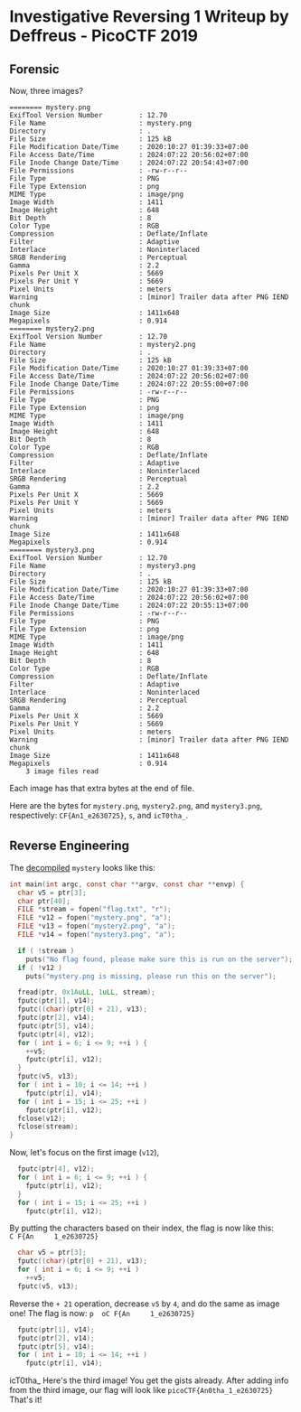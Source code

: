 # Investigative Reversing 1 Writeup by Deffreus - PicoCTF 2019

## Forensic

Now,
three images?

```$ exiftool mystery.png mystery2.png mystery3.png
======== mystery.png
ExifTool Version Number         : 12.70
File Name                       : mystery.png
Directory                       : .
File Size                       : 125 kB
File Modification Date/Time     : 2020:10:27 01:39:33+07:00
File Access Date/Time           : 2024:07:22 20:56:02+07:00
File Inode Change Date/Time     : 2024:07:22 20:54:43+07:00
File Permissions                : -rw-r--r--
File Type                       : PNG
File Type Extension             : png
MIME Type                       : image/png
Image Width                     : 1411
Image Height                    : 648
Bit Depth                       : 8
Color Type                      : RGB
Compression                     : Deflate/Inflate
Filter                          : Adaptive
Interlace                       : Noninterlaced
SRGB Rendering                  : Perceptual
Gamma                           : 2.2
Pixels Per Unit X               : 5669
Pixels Per Unit Y               : 5669
Pixel Units                     : meters
Warning                         : [minor] Trailer data after PNG IEND chunk
Image Size                      : 1411x648
Megapixels                      : 0.914
======== mystery2.png
ExifTool Version Number         : 12.70
File Name                       : mystery2.png
Directory                       : .
File Size                       : 125 kB
File Modification Date/Time     : 2020:10:27 01:39:33+07:00
File Access Date/Time           : 2024:07:22 20:56:02+07:00
File Inode Change Date/Time     : 2024:07:22 20:55:00+07:00
File Permissions                : -rw-r--r--
File Type                       : PNG
File Type Extension             : png
MIME Type                       : image/png
Image Width                     : 1411
Image Height                    : 648
Bit Depth                       : 8
Color Type                      : RGB
Compression                     : Deflate/Inflate
Filter                          : Adaptive
Interlace                       : Noninterlaced
SRGB Rendering                  : Perceptual
Gamma                           : 2.2
Pixels Per Unit X               : 5669
Pixels Per Unit Y               : 5669
Pixel Units                     : meters
Warning                         : [minor] Trailer data after PNG IEND chunk
Image Size                      : 1411x648
Megapixels                      : 0.914
======== mystery3.png
ExifTool Version Number         : 12.70
File Name                       : mystery3.png
Directory                       : .
File Size                       : 125 kB
File Modification Date/Time     : 2020:10:27 01:39:33+07:00
File Access Date/Time           : 2024:07:22 20:56:02+07:00
File Inode Change Date/Time     : 2024:07:22 20:55:13+07:00
File Permissions                : -rw-r--r--
File Type                       : PNG
File Type Extension             : png
MIME Type                       : image/png
Image Width                     : 1411
Image Height                    : 648
Bit Depth                       : 8
Color Type                      : RGB
Compression                     : Deflate/Inflate
Filter                          : Adaptive
Interlace                       : Noninterlaced
SRGB Rendering                  : Perceptual
Gamma                           : 2.2
Pixels Per Unit X               : 5669
Pixels Per Unit Y               : 5669
Pixel Units                     : meters
Warning                         : [minor] Trailer data after PNG IEND chunk
Image Size                      : 1411x648
Megapixels                      : 0.914
    3 image files read
```

Each image has that extra bytes at the end of file.

Here are the bytes for `mystery.png`, `mystery2.png`, and `mystery3.png`, respectively: `CF{An1_e2630725}`, `s`, and `icT0tha_`.

## Reverse Engineering

The [decompiled](https://dogbolt.org/?id=294f8f97-453a-4130-b5e9-cf6bdfe349ac#Hex-Rays=191) `mystery` looks like this:

```mystery.c
int main(int argc, const char **argv, const char **envp) {
  char v5 = ptr[3];
  char ptr[40];
  FILE *stream = fopen("flag.txt", "r");
  FILE *v12 = fopen("mystery.png", "a");
  FILE *v13 = fopen("mystery2.png", "a");
  FILE *v14 = fopen("mystery3.png", "a");

  if ( !stream )
    puts("No flag found, please make sure this is run on the server");
  if ( !v12 )
    puts("mystery.png is missing, please run this on the server");

  fread(ptr, 0x1AuLL, 1uLL, stream);
  fputc(ptr[1], v14);
  fputc((char)(ptr[0] + 21), v13);
  fputc(ptr[2], v14);
  fputc(ptr[5], v14);
  fputc(ptr[4], v12);
  for ( int i = 6; i <= 9; ++i ) {
    ++v5;
    fputc(ptr[i], v12);
  }
  fputc(v5, v13);
  for ( int i = 10; i <= 14; ++i )
    fputc(ptr[i], v14);
  for ( int i = 15; i <= 25; ++i )
    fputc(ptr[i], v12);
  fclose(v12);
  fclose(stream);
}
```

Now,
let's focus on the first image (`v12`),

```mystery.c
  fputc(ptr[4], v12);
  for ( int i = 6; i <= 9; ++i ) {
    fputc(ptr[i], v12);
  }
  for ( int i = 15; i <= 25; ++i )
    fputc(ptr[i], v12);
```

By putting the characters based on their index,
the flag is now like this: `    C F{An     1_e2630725}`

```mystery.c
  char v5 = ptr[3];
  fputc((char)(ptr[0] + 21), v13);
  for ( int i = 6; i <= 9; ++i )
    ++v5;
  fputc(v5, v13);
```

Reverse the `+ 21` operation,
decrease `v5` by `4`,
and do the same as image one!
The flag is now: `p  oC F{An     1_e2630725}`

```mystery.c
  fputc(ptr[1], v14);
  fputc(ptr[2], v14);
  fputc(ptr[5], v14);
  for ( int i = 10; i <= 14; ++i )
    fputc(ptr[i], v14);
```
icT0tha_
Here's the third image!
You get the gists already.
After adding info from the third image,
our flag will look like `picoCTF{An0tha_1_e2630725}`
That's it!
